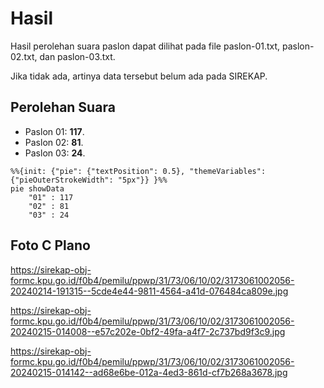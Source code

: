# Hasil

Hasil perolehan suara paslon dapat dilihat pada file paslon-01.txt, paslon-02.txt, dan paslon-03.txt.

Jika tidak ada, artinya data tersebut belum ada pada SIREKAP.

## Perolehan Suara

 * Paslon 01: **117**.
 * Paslon 02: **81**.
 * Paslon 03: **24**.

```mermaid
%%{init: {"pie": {"textPosition": 0.5}, "themeVariables": {"pieOuterStrokeWidth": "5px"}} }%%
pie showData
    "01" : 117
    "02" : 81
    "03" : 24
```
## Foto C Plano

https://sirekap-obj-formc.kpu.go.id/f0b4/pemilu/ppwp/31/73/06/10/02/3173061002056-20240214-191315--5cde4e44-9811-4564-a41d-076484ca809e.jpg

https://sirekap-obj-formc.kpu.go.id/f0b4/pemilu/ppwp/31/73/06/10/02/3173061002056-20240215-014008--e57c202e-0bf2-49fa-a4f7-2c737bd9f3c9.jpg

https://sirekap-obj-formc.kpu.go.id/f0b4/pemilu/ppwp/31/73/06/10/02/3173061002056-20240215-014142--ad68e6be-012a-4ed3-861d-cf7b268a3678.jpg
